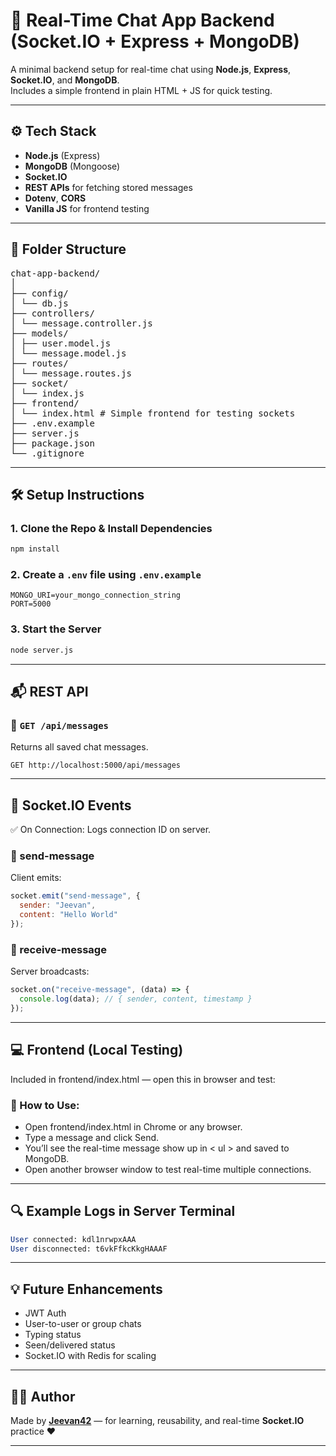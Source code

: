 # 📡 Real-Time Chat App Backend (Socket.IO + Express + MongoDB)

A minimal backend setup for real-time chat using **Node.js**, **Express**, **Socket.IO**, and **MongoDB**.  
Includes a simple frontend in plain HTML + JS for quick testing.

---

## ⚙️ Tech Stack

- **Node.js** (Express)
- **MongoDB** (Mongoose)
- **Socket.IO**
- **REST APIs** for fetching stored messages
- **Dotenv**, **CORS**
- **Vanilla JS** for frontend testing

---

## 📁 Folder Structure

<pre>
chat-app-backend/
│
├── config/
│ └── db.js
├── controllers/
│ └── message.controller.js
├── models/
│ ├── user.model.js
│ └── message.model.js
├── routes/
│ └── message.routes.js
├── socket/
│ └── index.js
├── frontend/
│ └── index.html # Simple frontend for testing sockets
├── .env.example
├── server.js
├── package.json
└── .gitignore
</pre>

---

## 🛠️ Setup Instructions

### 1. Clone the Repo & Install Dependencies
```bash
npm install
```

### 2. Create a `.env` file using `.env.example`
   ```env
   MONGO_URI=your_mongo_connection_string
   PORT=5000
   ```

### 3. Start the Server
```bash
node server.js
```

---

## 📬 REST API

### 🔹 `GET /api/messages`  
Returns all saved chat messages.

```http
GET http://localhost:5000/api/messages
```

---

## 🔌 Socket.IO Events
✅ On Connection:
Logs connection ID on server.

### 🔹 send-message
Client emits:

```js
socket.emit("send-message", {
  sender: "Jeevan",
  content: "Hello World"
});
```

### 🔹 receive-message
Server broadcasts:

```js
socket.on("receive-message", (data) => {
  console.log(data); // { sender, content, timestamp }
});
```

---

## 💻 Frontend (Local Testing)
Included in frontend/index.html — open this in browser and test:

### 🧪 How to Use:
- Open frontend/index.html in Chrome or any browser.
- Type a message and click Send.
- You’ll see the real-time message show up in < ul > and saved to MongoDB.
- Open another browser window to test real-time multiple connections.

---

## 🔍 Example Logs in Server Terminal

```sql
User connected: kdl1nrwpxAAA
User disconnected: t6vkFfkcKkgHAAAF
```

---

## 💡 Future Enhancements
- JWT Auth
- User-to-user or group chats
- Typing status
- Seen/delivered status
- Socket.IO with Redis for scaling

---

## 🧑‍💻 Author

Made by [**Jeevan42**](https://github.com/jeevan42) — for learning, reusability, and real-time **Socket.IO** practice ❤️

---
